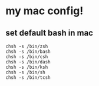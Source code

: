 # my mac config!

## set default bash in mac

    chsh -s /bin/zsh
    chsh -s /bin/bash
    chsh -s /bin/csh
    chsh -s /bin/dash
    chsh -s /bin/ksh
    chsh -s /bin/sh
    chsh -s /bin/tcsh
    
